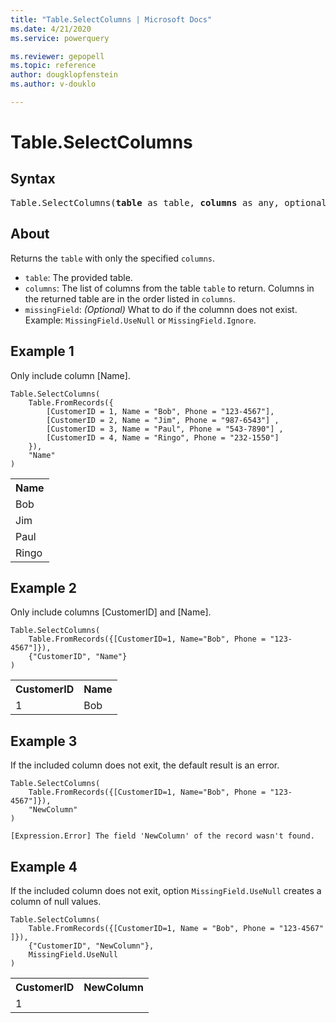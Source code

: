 ```yaml
---
title: "Table.SelectColumns | Microsoft Docs"
ms.date: 4/21/2020
ms.service: powerquery

ms.reviewer: gepopell
ms.topic: reference
author: dougklopfenstein
ms.author: v-douklo

---
```

# Table.SelectColumns

## Syntax

<pre>
Table.SelectColumns(<b>table</b> as table, <b>columns</b> as any, optional <b>missingField</b> as nullable number) as table
</pre>
  
## About  
Returns the `table` with only the specified `columns`. <ul> <li><code>table</code>: The provided table.</li> <li><code>columns</code>: The list of columns from the table <code>table</code> to return. Columns in the returned table are in the order listed in <code>columns</code>.</li> <li><code>missingField</code>: <i>(Optional)</i> What to do if the columnn does not exist. Example: <code>MissingField.UseNull</code> or <code>MissingField.Ignore</code>. </ul> 

## Example 1
Only include column [Name].

```powerquery-m
Table.SelectColumns(
    Table.FromRecords({ 
        [CustomerID = 1, Name = "Bob", Phone = "123-4567"], 
        [CustomerID = 2, Name = "Jim", Phone = "987-6543"] , 
        [CustomerID = 3, Name = "Paul", Phone = "543-7890"] , 
        [CustomerID = 4, Name = "Ringo", Phone = "232-1550"] 
    }), 
    "Name"
)
```

<table> <tr> <th>Name</th> </tr> <tr> <td>Bob</td> </tr> <tr> <td>Jim</td> </tr> <tr> <td>Paul</td> </tr> <tr> <td>Ringo</td> </tr> </table>

## Example 2
Only include columns [CustomerID] and [Name].

```powerquery-m
Table.SelectColumns(
    Table.FromRecords({[CustomerID=1, Name="Bob", Phone = "123-4567"]}), 
    {"CustomerID", "Name"}
)
```

<table> <tr> <th>CustomerID</th> <th>Name</th> </tr> <tr> <td>1</td> <td>Bob</td> </tr> </table>

## Example 3
If the included column does not exit, the default result is an error.

```powerquery-m
Table.SelectColumns(
    Table.FromRecords({[CustomerID=1, Name="Bob", Phone = "123-4567"]}), 
    "NewColumn"
)
```

`[Expression.Error] The field 'NewColumn' of the record wasn't found.`

## Example 4
If the included column does not exit, option `MissingField.UseNull` creates a column of null values.

```powerquery-m
Table.SelectColumns(
    Table.FromRecords({[CustomerID=1, Name = "Bob", Phone = "123-4567" ]}), 
    {"CustomerID", "NewColumn"}, 
    MissingField.UseNull
)
```

<table> <tr> <th>CustomerID</th> <th>NewColumn</th> </tr> <tr> <td>1</td> <td></td> </tr> </table>
